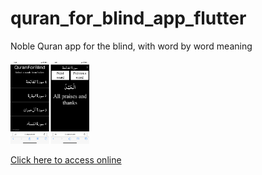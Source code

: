 # quran_for_blind_app_flutter

Noble Quran app for the blind, with word by word meaning

<img src="https://raw.githubusercontent.com/hashirabdulbasheer/my_assets/master/quran_blind.png" width="25%">

[Click here to access online](https://uxquran.com/apps/quran-blind/)